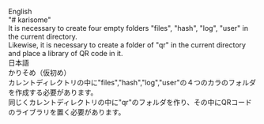 English<br>
"# karisome"<br>
It is necessary to create four empty folders "files", "hash", "log", "user" in the current directory.<br>
Likewise, it is necessary to create a folder of "qr" in the current directory and place a library of QR code in it.<br>
日本語<br>
かりそめ（仮初め）<br>
カレントディレクトリの中に"files","hash","log","user"の４つのカラのフォルダを作成する必要があります。<br>
同じくカレントディレクトリの中に"qr"のフォルダを作り、その中にQRコードのライブラリを置く必要があります。
